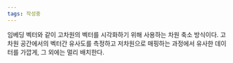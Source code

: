 ```yaml
---
tags: 작성중
---
```

임베딩 벡터와 같이 고차원의 벡터를 시각화하기 위해 사용하는 차원 축소 방식이다. 고차원 공간에서의 벡터간 유사도를 측정하고 저차원으로 매핑하는 과정에서 유사한 데이터를 가깝게, 그 외에는 멀리 배치한다.
